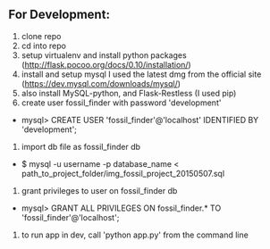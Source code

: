 ## For Development:
1. clone repo
1. cd into repo
1. setup virtualenv and install python packages (http://flask.pocoo.org/docs/0.10/installation/)
1. install and setup mysql I used the latest dmg from the official site (https://dev.mysql.com/downloads/mysql/)
1. also install MySQL-python, and Flask-Restless (I used pip)
1. create user fossil_finder with password 'development'
 - mysql> CREATE USER 'fossil_finder'@'localhost' IDENTIFIED BY 'development';
1. import db file as fossil_finder db
 - $ mysql -u username -p database_name < path_to_project_folder/img_fossil_project_20150507.sql
1. grant privileges to user on fossil_finder db
 - mysql> GRANT ALL PRIVILEGES ON fossil_finder.* TO 'fossil_finder'@'localhost';
1. to run app in dev, call 'python app.py' from the command line
